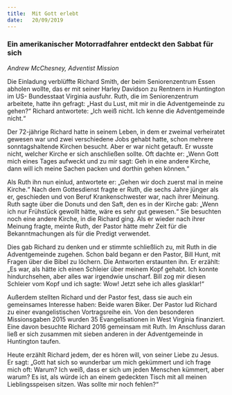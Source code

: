 ```yaml
---
title:  Mit Gott erlebt
date:   20/09/2019
---
```


### Ein amerikanischer Motorradfahrer entdeckt den Sabbat für sich

_Andrew McChesney, Adventist Mission_

Die Einladung verblüffte Richard Smith, der beim Seniorenzentrum Essen abholen wollte, das er mit seiner Harley Davidson zu Rentnern in Huntington im US- Bundesstaat Virginia ausfuhr. Ruth, die im Seniorenzentrum arbeitete, hatte ihn gefragt: „Hast du Lust, mit mir in die Adventgemeinde zu gehen?“ Richard antwortete: „Ich weiß nicht. Ich kenne die Adventgemeinde nicht.“

Der 72-jährige Richard hatte in seinem Leben, in dem er zweimal verheiratet gewesen war und zwei verschiedene Jobs gehabt hatte, schon mehrere sonntagshaltende Kirchen besucht. Aber er war nicht getauft. Er wusste nicht, welcher Kirche er sich anschließen sollte. Oft dachte er: „Wenn Gott mich eines Tages aufweckt und zu mir sagt: Geh in eine andere Kirche, dann will ich meine Sachen packen und dorthin gehen können.“

Als Ruth ihn nun einlud, antwortete er: „Gehen wir doch zuerst mal in meine Kirche.“ Nach dem Gottesdienst fragte er Ruth, die sechs Jahre jünger als er, geschieden und von Beruf Krankenschwester war, nach ihrer Meinung. Ruth sagte über die Donuts und den Saft, den es in der Kirche gab: „Wenn ich nur Frühstück gewollt hätte, wäre es sehr gut gewesen.“ Sie besuchten noch eine andere Kirche, in die Richard ging. Als er wieder nach ihrer Meinung fragte, meinte Ruth, der Pastor hätte mehr Zeit für die Bekanntmachungen als für die Predigt verwendet.

Dies gab Richard zu denken und er stimmte schließlich zu, mit Ruth in die Adventgemeinde zugehen. Schon bald begann er den Pastor, Bill Hunt, mit Fragen über die Bibel zu löchern. Die Antworten erstaunten ihn. Er erzählt: „Es war, als hätte ich einen Schleier über meinem Kopf gehabt. Ich konnte hindurchsehen, aber alles war irgendwie unscharf. Bill zog mir diesen Schleier vom Kopf und ich sagte: Wow! Jetzt sehe ich alles glasklar!“

Außerdem stellten Richard und der Pastor fest, dass sie auch ein gemeinsames Interesse haben: Beide waren Biker. Der Pastor lud Richard zu einer evangelistischen Vortragsreihe ein. Von den besonderen Missionsgaben 2015 wurden 35 Evangelisationen in West Virginia finanziert. Eine davon besuchte Richard 2016 gemeinsam mit Ruth. Im Anschluss daran ließ er sich zusammen mit sieben anderen in der Adventgemeinde in Huntington taufen.

Heute erzählt Richard jedem, der es hören will, von seiner Liebe zu Jesus. Er sagt: „Gott hat sich so wunderbar um mich gekümmert und ich frage mich oft: Warum? Ich weiß, dass er sich um jeden Menschen kümmert, aber warum? Es ist, als würde ich an einem gedeckten Tisch mit all meinen Lieblingsspeisen sitzen. Was sollte mir noch fehlen?“
